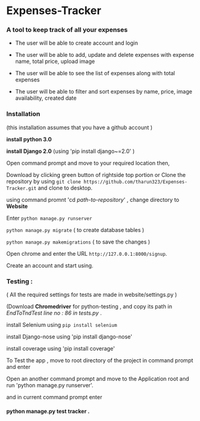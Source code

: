 # Expenses-Tracker 
### A tool to keep track of all your expenses 


- The user will be able to create account and login

- The user will be able to add, update and delete expenses with expense name, total price, upload image


- The user will be able to see the list of expenses along with total expenses

- The user will be able to filter and sort expenses by name, price, image availability, created date

### Installation 

(this installation assumes that you have a github account )

**install python 3.0** 
 
**install Django 2.0** (using 'pip install django~=2.0' )

 
 Open command prompt and move to your required location then,

 Download by clicking green button of rightside top portion or Clone the repository by using 
 `git clone https://github.com/tharun323/Expenses-Tracker.git` and clone to desktop. 

 using command promnt 'cd *path-to-repository*' , change directory to **Website**

 Enter `python manage.py runserver`
 
 `python manage.py migrate`  ( to create database tables )
 
 `python manage.py makemigrations` ( to save the changes )


 

 Open chrome and enter the URL `http://127.0.0.1:8000/signup`.

 Create an account and start using.

 ### Testing :
 
 ( All the required settings for tests are made in website/settings.py )
 
 (Download **Chromedriver** for python-testing , and copy its path in *EndToTndTest line no : 86 in tests.py* .
 
 install Selenium using `pip install selenium`
 
 install Django-nose using 'pip install django-nose'

 install coverage using 'pip install coverage'
 
 To Test the app , move to root directory of the project in command prompt and enter

 Open an another command prompt and move to the Application root and run 'python manage.py runserver'.

 and in current command prompt enter 
 
 #### python manage.py test tracker .

 
 
 
